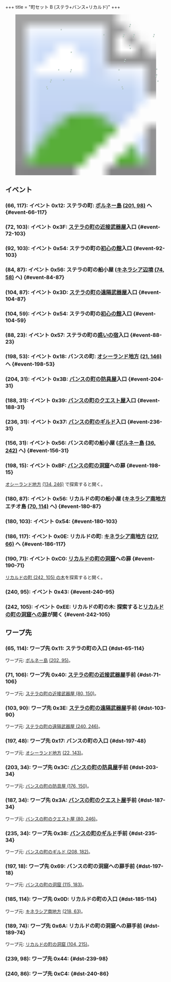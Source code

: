 +++
title = "町セット B (ステラ+バンス+リカルド)"
+++

<!-- SVG {{{ -->
<svg width="1536" height="1536" viewbox="0 0 2048 2048">
<defs>
<image id="svg-asset-bg" width="2048" height="2048" href="map-13a.webp" />
<image id="svg-asset-event" width="16" height="16" href="icon-event.png" />
<image id="svg-asset-destination" width="16" height="16" href="icon-destination.png" />
</defs>
<use href="#svg-asset-bg" x="0" y="0"></use>
<a href="#event-66-117">
<use href="#svg-asset-event" x="528" y="936"><title>(66, 117): イベント 0x12: ステラの町: ボルネー島 (201, 98) へ</title></use>
</a>
<a href="#event-72-103">
<use href="#svg-asset-event" x="576" y="824"><title>(72, 103): イベント 0x3F: ステラの町の近接武器屋入口</title></use>
</a>
<a href="#event-84-87">
<use href="#svg-asset-event" x="672" y="696"><title>(84, 87): イベント 0x56: ステラの町の船小屋 (キネラシア辺境 (74, 58) へ)</title></use>
</a>
<a href="#event-88-23">
<use href="#svg-asset-event" x="704" y="184"><title>(88, 23): イベント 0x57: ステラの町の惑いの宿入口</title></use>
</a>
<a href="#event-92-103">
<use href="#svg-asset-event" x="736" y="824"><title>(92, 103): イベント 0x54: ステラの町の初心の館入口</title></use>
</a>
<a href="#event-104-59">
<use href="#svg-asset-event" x="832" y="472"><title>(104, 59): イベント 0x54: ステラの町の初心の館入口</title></use>
</a>
<a href="#event-104-87">
<use href="#svg-asset-event" x="832" y="696"><title>(104, 87): イベント 0x3D: ステラの町の遠隔武器屋入口</title></use>
</a>
<a href="#event-156-31">
<use href="#svg-asset-event" x="1248" y="248"><title>(156, 31): イベント 0x56: バンスの町の船小屋 (ボルネー島 (36, 242) へ)</title></use>
</a>
<a href="#event-180-87">
<use href="#svg-asset-event" x="1440" y="696"><title>(180, 87): イベント 0x56: リカルドの町の船小屋 (キネラシア南地方 エチオ島 (70, 114) へ)</title></use>
</a>
<a href="#event-180-103">
<use href="#svg-asset-event" x="1440" y="824"><title>(180, 103): イベント 0x54</title></use>
</a>
<a href="#event-186-117">
<use href="#svg-asset-event" x="1488" y="936"><title>(186, 117): イベント 0x0E: リカルドの町: キネラシア南地方 (217, 66) へ</title></use>
</a>
<a href="#event-188-31">
<use href="#svg-asset-event" x="1504" y="248"><title>(188, 31): イベント 0x39: バンスの町のクエスト屋入口</title></use>
</a>
<a href="#event-190-71">
<use href="#svg-asset-event" x="1520" y="568"><title>(190, 71): イベント 0xC0: リカルドの町の洞窟への扉</title></use>
</a>
<a href="#event-198-15">
<use href="#svg-asset-event" x="1584" y="120"><title>(198, 15): イベント 0xBF: バンスの町の洞窟への扉</title></use>
</a>
<a href="#event-198-53">
<use href="#svg-asset-event" x="1584" y="424"><title>(198, 53): イベント 0x18: バンスの町: オシーランド地方 (21, 146) へ</title></use>
</a>
<a href="#event-204-31">
<use href="#svg-asset-event" x="1632" y="248"><title>(204, 31): イベント 0x3B: バンスの町の防具屋入口</title></use>
</a>
<a href="#event-236-31">
<use href="#svg-asset-event" x="1888" y="248"><title>(236, 31): イベント 0x37: バンスの町のギルド入口</title></use>
</a>
<a href="#event-240-95">
<use href="#svg-asset-event" x="1920" y="760"><title>(240, 95): イベント 0x43</title></use>
</a>
<a href="#event-242-105">
<use href="#svg-asset-event" x="1936" y="840"><title>(242, 105): イベント 0xEE: リカルドの町の木: 探索するとリカルドの町の洞窟への扉が開く</title></use>
</a>
<a href="#dst-185-114">
<use href="#svg-asset-destination" x="1480" y="912"><title>(185, 114): ワープ先 0x0D: リカルドの町の入口</title></use>
</a>
<a href="#dst-65-114">
<use href="#svg-asset-destination" x="520" y="912"><title>(65, 114): ワープ先 0x11: ステラの町の入口</title></use>
</a>
<a href="#dst-197-48">
<use href="#svg-asset-destination" x="1576" y="384"><title>(197, 48): ワープ先 0x17: バンスの町の入口</title></use>
</a>
<a href="#dst-235-34">
<use href="#svg-asset-destination" x="1880" y="272"><title>(235, 34): ワープ先 0x38: バンスの町のギルド手前</title></use>
</a>
<a href="#dst-187-34">
<use href="#svg-asset-destination" x="1496" y="272"><title>(187, 34): ワープ先 0x3A: バンスの町のクエスト屋手前</title></use>
</a>
<a href="#dst-203-34">
<use href="#svg-asset-destination" x="1624" y="272"><title>(203, 34): ワープ先 0x3C: バンスの町の防具屋手前</title></use>
</a>
<a href="#dst-103-90">
<use href="#svg-asset-destination" x="824" y="720"><title>(103, 90): ワープ先 0x3E: ステラの町の遠隔武器屋手前</title></use>
</a>
<a href="#dst-71-106">
<use href="#svg-asset-destination" x="568" y="848"><title>(71, 106): ワープ先 0x40: ステラの町の近接武器屋手前</title></use>
</a>
<a href="#dst-239-98">
<use href="#svg-asset-destination" x="1912" y="784"><title>(239, 98): ワープ先 0x44</title></use>
</a>
<a href="#dst-197-18">
<use href="#svg-asset-destination" x="1576" y="144"><title>(197, 18): ワープ先 0x69: バンスの町の洞窟への扉手前</title></use>
</a>
<a href="#dst-189-74">
<use href="#svg-asset-destination" x="1512" y="592"><title>(189, 74): ワープ先 0x6A: リカルドの町の洞窟への扉手前</title></use>
</a>
<a href="#dst-240-86">
<use href="#svg-asset-destination" x="1920" y="688"><title>(240, 86): ワープ先 0xC4</title></use>
</a>
</svg>
<!-- }}} -->


## イベント

### (66, 117): イベント 0x12: ステラの町: [ボルネー島](@/map/map-07/_index.md) [(201, 98)](@/map/map-07/_index.md#dst-201-98) へ {#event-66-117}

### (72, 103): イベント 0x3F: [ステラの町の近接武器屋](@/map/map-13b/_index.md#dst-79-147)入口 {#event-72-103}

### (92, 103): イベント 0x54: ステラの町の[初心の館](@/map/map-13b/_index.md#dst-111-211)入口 {#event-92-103}

### (84, 87): イベント 0x56: ステラの町の船小屋 ([キネラシア辺境](@/map/map-07/_index.md) [(74, 58)](@/map/map-07/_index.md#dst-74-58) へ) {#event-84-87}

### (104, 87): イベント 0x3D: [ステラの町の遠隔武器屋](@/map/map-13b/_index.md#dst-239-243)入口 {#event-104-87}

### (104, 59): イベント 0x54: ステラの町の[初心の館](@/map/map-13b/_index.md#dst-111-211)入口 {#event-104-59}

### (88, 23): イベント 0x57: ステラの町の[惑いの宿](@/map/map-13b/_index.md#dst-239-147)入口 {#event-88-23}

### (198, 53): イベント 0x18: バンスの町: [オシーランド地方](@/map/map-11/_index.md) [(21, 146)](@/map/map-11/_index.md#dst-21-146) へ {#event-198-53}

### (204, 31): イベント 0x3B: [バンスの町の防具屋](@/map/map-13b/_index.md#dst-175-147)入口 {#event-204-31}

### (188, 31): イベント 0x39: [バンスの町のクエスト屋](@/map/map-13b/_index.md#dst-79-243)入口 {#event-188-31}

### (236, 31): イベント 0x37: [バンスの町のギルド](@/map/map-13b/_index.md#dst-207-179)入口 {#event-236-31}

### (156, 31): イベント 0x56: バンスの町の船小屋 ([ボルネー島](@/map/map-07/_index.md) [(36, 242)](@/map/map-07/_index.md#dst-36-242) へ) {#event-156-31}

### (198, 15): イベント 0xBF: [バンスの町の洞窟](@/map/map-14/_index.md#dst-119-181)への扉 {#event-198-15}

[オシーランド地方](@/map/map-11/_index.md) [(134, 246)](@/map/map-11/_index.md#event-134-246) で探索すると開く。

### (180, 87): イベント 0x56: リカルドの町の船小屋 ([キネラシア南地方](@/map/map-06/_index.md) エチオ島 [(70, 114)](@/map/map-06/_index.md#dst-70-114) へ) {#event-180-87}

### (180, 103): イベント 0x54:  {#event-180-103}

### (186, 117): イベント 0x0E: リカルドの町: [キネラシア南地方](@/map/map-06/_index.md) [(217, 66)](@/map/map-06/_index.md#dst-217-66) へ {#event-186-117}

### (190, 71): イベント 0xC0: [リカルドの町の洞窟](@/map/map-14/_index.md#dst-100-213)への扉 {#event-190-71}

[リカルドの町 (242, 105) の木](#event-242-105)を探索すると開く。

### (240, 95): イベント 0x43:  {#event-240-95}

### (242, 105): イベント 0xEE: リカルドの町の木: 探索すると[リカルドの町の洞窟への扉](#event-190-71)が開く {#event-242-105}


## ワープ先

### (65, 114): ワープ先 0x11: ステラの町の入口 {#dst-65-114}

ワープ元: [ボルネー島](@/map/map-07/_index.md) [(202, 95)](@/map/map-07/_index.md#event-202-95)。

### (71, 106): ワープ先 0x40: [ステラの町の近接武器屋](@/map/map-13b/_index.md#dst-79-147)手前 {#dst-71-106}

ワープ元: [ステラの町の近接武器屋 (80, 150)](@/map/map-13b/_index.md#event-80-150)。

### (103, 90): ワープ先 0x3E: [ステラの町の遠隔武器屋](@/map/map-13b/_index.md#dst-239-243)手前 {#dst-103-90}

ワープ元: [ステラの町の遠隔武器屋 (240, 246)](@/map/map-13b/_index.md#event-240-246)。

### (197, 48): ワープ先 0x17: バンスの町の入口 {#dst-197-48}

ワープ元: [オシーランド地方](@/map/map-11/_index.md) [(22, 143)](@/map/map-11/_index.md#event-22-143)。

### (203, 34): ワープ先 0x3C: [バンスの町の防具屋](@/map/map-13b/_index.md#dst-175-147)手前 {#dst-203-34}

ワープ元: [バンスの町の防具屋 (176, 150)](@/map/map-13b/_index.md#event-176-150)。

### (187, 34): ワープ先 0x3A: [バンスの町のクエスト屋](@/map/map-13b/_index.md#dst-79-243)手前 {#dst-187-34}

ワープ元: [バンスの町のクエスト屋 (80, 246)](@/map/map-13b/_index.md#event-80-246)。

### (235, 34): ワープ先 0x38: [バンスの町のギルド](@/map/map-13b/_index.md#dst-207-179)手前 {#dst-235-34}

ワープ元: [バンスの町のギルド (208, 182)](@/map/map-13b/_index.md#event-208-182)。

### (197, 18): ワープ先 0x69: バンスの町の洞窟への扉手前 {#dst-197-18}

ワープ元: [バンスの町の洞窟 (115, 183)](@/map/map-14/_index.md#event-115-183)。

### (185, 114): ワープ先 0x0D: リカルドの町の入口 {#dst-185-114}

ワープ元: [キネラシア南地方](@/map/map-06/_index.md) [(218, 63)](@/map/map-06/_index.md#event-218-63)。

### (189, 74): ワープ先 0x6A: リカルドの町の洞窟への扉手前 {#dst-189-74}

ワープ元: [リカルドの町の洞窟 (104, 215)](@/map/map-14/_index.md#event-104-215)。

### (239, 98): ワープ先 0x44:  {#dst-239-98}

### (240, 86): ワープ先 0xC4:  {#dst-240-86}


